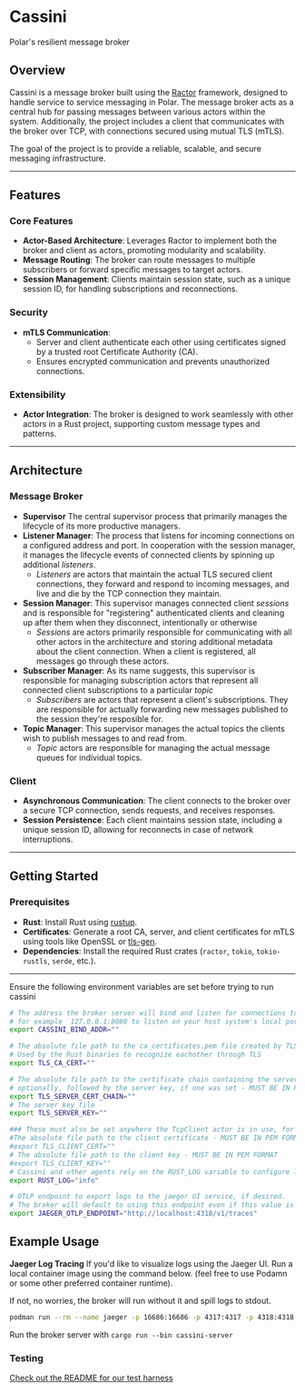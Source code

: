 # Cassini

Polar's resilient message broker

## Overview

Cassini is a message broker built using the [Ractor](https://crates.io/crates/ractor) framework, designed to handle service to service messaging in Polar. The message broker acts as a central hub for passing messages between various actors within the system. Additionally, the project includes a client that communicates with the broker over TCP, with connections secured using mutual TLS (mTLS).

The goal of the project is to provide a reliable, scalable, and secure messaging infrastructure.

---

## Features

### Core Features
- **Actor-Based Architecture**: Leverages Ractor to implement both the broker and client as actors, promoting modularity and scalability.
- **Message Routing**: The broker can route messages to multiple subscribers or forward specific messages to target actors.
- **Session Management**: Clients maintain session state, such as a unique session ID, for handling subscriptions and reconnections.

### Security
- **mTLS Communication**:
  - Server and client authenticate each other using certificates signed by a trusted root Certificate Authority (CA).
  - Ensures encrypted communication and prevents unauthorized connections.

### Extensibility
- **Actor Integration**: The broker is designed to work seamlessly with other actors in a Rust project, supporting custom message types and patterns.


---

## Architecture

### Message Broker
- **Supervisor** The central supervisor process that primarily manages the lifecycle of its more productive managers.
- **Listener Manager**: The process that listens for incoming connections on a configured address and port. In cooperation with the session manager, it manages the lifecycle events of connected clients by spinning up additional *listeners*.
    - *Listeners* are actors that maintain the actual TLS secured client connections, they forward and respond to incoming messages, and live and die by the TCP connection they maintain.
- **Session Manager**: This supervisor manages connected client *sessions* and is responsible for "registering" authenticated clients and cleaning up after them when they disconnect, intentionally or otherwise
    - *Sessions* are actors primarily responsible for communicating with all other actors in the architecture and storing additional metadata about the client connection. When a client is registered, all messages go through these actors.
- **Subscriber Manager**: As its name suggests, this supervisor is responsible for managing subscription actors that represent all connected client subscriptions to a particular *topic*
    - *Subscribers* are actors that represent a client's subscriptions. They are responsible for actually forwarding new messages published to the session they're resposible for.
- **Topic Manager**: This supervisor manages the actual topics the clients wish to publish messages to and read from.
    - *Topic* actors are responsible for managing the actual message queues for individual topics.


### Client
- **Asynchronous Communication**: The client connects to the broker over a secure TCP connection, sends requests, and receives responses.
- **Session Persistence**: Each client maintains session state, including a unique session ID, allowing for reconnects in case of network interruptions.

---

## Getting Started

### Prerequisites
- **Rust**: Install Rust using [rustup](https://rustup.rs/).
- **Certificates**: Generate a root CA, server, and client certificates for mTLS using tools like OpenSSL or [tls-gen](https://github.com/rabbitmq/tls-gen).
- **Dependencies**: Install the required Rust crates (`ractor`, `tokio`, `tokio-rustls`, `serde`, etc.).

---
Ensure the following environment variables are set before trying to run cassini
```bash
# The address the broker server will bind and listen for connections to
# for example  127.0.0.1:8080 to listen on your host system's local port 8080
export CASSINI_BIND_ADDR=""

# The absolute file path to the ca_certificates.pem file created by TLS_GEN.
# Used by the Rust binaries to recognize eachother through TLS
export TLS_CA_CERT=""

# The absolute file path to the certificate chain containing the server certificate,followed by the root ca certificate used to sign it
# optionally, followed by the server key, if one was set - MUST BE IN PEM FORMAT
export TLS_SERVER_CERT_CHAIN=""
# The server key file
export TLS_SERVER_KEY=""

### These must also be set anywhere the TcpClient actor is in use, for example, the cassini integration tests the TLS_CA_CERT must also be provided.
#The absolute file path to the client certificate - MUST BE IN PEM FORMAT
#export TLS_CLIENT_CERT=""
# The absolute file path to the client key - MUST BE IN PEM FORMAT
#export TLS_CLIENT_KEY=""
# Cassini and other agents rely on the RUST_LOG variable to configure logging verbosity
export RUST_LOG="info"

# OTLP endpoint to export logs to the jaeger UI service, if desired.
# The broker will default to using this endpoint even if this value is unset.
export JAEGER_OTLP_ENDPOINT="http://localhost:4318/v1/traces"

```


## Example Usage

**Jaeger Log Tracing**
If you'd like to visualize logs using the Jaeger UI. Run a local container image using the command below. (feel free to use Podamn or some other preferred container runtime).

If not, no worries, the broker will run without it and spill logs to stdout.

```bash
podman run --rm --name jaeger -p 16686:16686 -p 4317:4317 -p 4318:4318 -p 5778:5778 -p 9411:9411 -e COLLECTOR_OTLP_ENABLED=true cr.jaegertracing.io/jaegertracing/jaeger:2.11.0
```


Run the broker server with `cargo run --bin cassini-server`

### Testing
[Check out the README for our test harness](..test/README.md)
